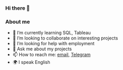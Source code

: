 ### Hi there 👋
### About me
- 🌱 I’m currently learning SQL, Tableau
- 👯 I’m looking to collaborate on interesting projects
- 🤔 I’m looking for help with employment
- 💬 Ask me about my projects
- 📫 How to reach me: [email](mailto:katrin-135@list.ru), [Telegram](@Ekaterina_buh)
- 🌍 I speak English
